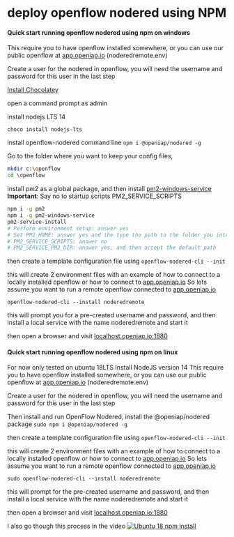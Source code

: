 # deploy openflow nodered using NPM

#### Quick start running openflow nodered using npm on windows

This require you to have openflow installed somewhere, or you can use our public openflow at [app.openiap.io](https://app.openiap.io) (noderedremote.env)

Create a user for the nodered in openflow, you will need the username and password for this user in the last step

[Install Chocolatey](https://chocolatey.org/install) 

open a command prompt as admin

install nodejs LTS 14

```
choco install nodejs-lts
```

install openflow-nodered command line
`npm i @openiap/nodered -g`

Go to the folder where you want to keep your config files,

```bash
mkdir c:\openflow
cd \openflow
```

install pm2 as a global package, and then install [pm2-windows-service](https://www.npmjs.com/package/pm2-windows-service)
**Important**: Say no to startup scripts PM2_SERVICE_SCRIPTS
```bash
npm i -g pm2
npm i -g pm2-windows-service
pm2-service-install
# Perform environment setup: answer yes
# Set PM2_HOME: answer yes and the type the path to the folder you intent on saving the openflow/nodered config files into ( like c:\openflow )
# PM2_SERVICE_SCRIPTS: answer no
# PM2_SERVICE_PM2_DIR: answer yes, and then accept the default path
```

then create a template configuration file using 
`openflow-nodered-cli --init`

this will create 2 environment files with an example of how to connect to a locally installed openflow or how to connect to [app.openiap.io](https://app.openiap.io)
So lets assume you want to run a remote openflow connected to [app.openiap.io](https://app.openiap.io) 

`openflow-nodered-cli --install noderedremote`

this will prompt you for a pre-created username and password, and then install a local service with the name noderedremote and start it

then open a browser and visit [localhost.openiap.io:1880](http://localhost.openiap.io:1880) 



#### Quick start running openflow nodered using npm on linux

For now only tested on ubuntu 18LTS
Install NodeJS version 14
This require you to have openflow installed somewhere, or you can use our public openflow at [app.openiap.io](https://app.openiap.io) (noderedremote.env)

Create a user for the nodered in openflow, you will need the username and password for this user in the last step

Then install and run OpenFlow Nodered, install the @openiap/nodered package 
`sudo npm i @openiap/nodered -g`

then create a template configuration file using 
`openflow-nodered-cli --init`

this will create 2 environment files with an example of how to connect to a locally installed openflow or how to connect to [app.openiap.io](https://app.openiap.io)
So lets assume you want to run a remote openflow connected to [app.openiap.io](https://app.openiap.io) 

`sudo openflow-nodered-cli --install noderedremote`

this will prompt for the pre-created username and password, and then install a local service with the name noderedremote and start it

then open a browser and visit [localhost.openiap.io:1880](http://localhost.openiap.io:1880) 

I also go though this process in the video 
[![Ubuntu 18 npm install](https://img.youtube.com/vi/XgeD7Bv2duY/1.jpg)](https://youtu.be/XgeD7Bv2duY)
